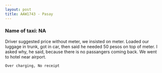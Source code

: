 ```yaml
---
layout: post
title: AAW1743 - Pasay
---
```


### Name of taxi: NA

Driver suggested price without meter, we insisted on meter. Loaded our luggage in trunk, got in car, then said he needed 50 pesos on top of meter. I asked why, he said, because there is no passangers coming back. We went to hotel near airport.

```Over charging, No receipt```
